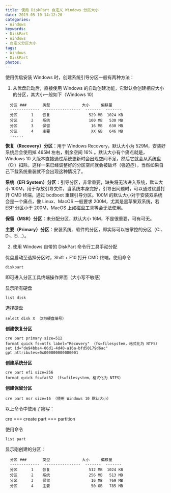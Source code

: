```yaml
---
title: 使用 DiskPart 自定义 Windows 分区大小
date: 2019-05-10 14:12:20
categories:
- Windows
keywords:
- DiskPart
- Windows
- 自定义分区大小
tags:
- Windows
- DiskPart
photos:
---
```


使用优启安装 Windows 时，创建系统引导分区一般有两种方法：

1. 从优盘启动后，直接使用 Windows 的自动创建功能，它默认会创建相应大小的分区，其大小一般如下（Windows 10）

```
  分区 ###       类型              大小     偏移量
  -------------  ----------------  -------  -------
  分区      1    恢复                 529 MB  1024 KB
  分区      2    系统                 100 MB   530 MB
  分区      3    保留                  16 MB   630 MB
  分区      4    主要                  XX GB   646 MB
  ......
```

**恢复（Recovery）分区**：用于 Windows Recovery，默认大小为 529M，安装好系统后会使用掉 465M 左右，剩余空间 16% 。默认大小有个痛点就是，Windows 10 大版本直接通过系统更新时会出现空间不足，然后它就会从系统盘（C:）扣除，这样一来已经调整好的分区空间就会被破坏（强迫症），当然如果自己下载系统重装就不会出现这种情况了。

**系统（EFI System）分区**：引导分区，非常重要，缺失将无法进入系统，默认大小 100M，用于存放引导文件，当系统本身完好，引导出问题时，可以通过优启打开 CMD 终端，通过 bcdboot 重建引导分区。100M 的默认大小对于安装双系统会是一个痛点，像 Linux、MacOS 一般要求 200M，尤其是黑苹果双系统，若 ESP 分区小于 200M，MacOS 上如磁盘工具等会无法使用。

**保留（MSR）分区**：未分配分区，默认大小 16M，不是很重要，可有可无。

**主要（Primary）分区**：安装系统、软件的分区，即实际可以被掌控的分区（C:、D:、E:...）。

2. 使用 Windows 自带的 DiskPart 命令行工具手动分配

优盘启动至选择分区时，Shift + F10 打开 CMD 终端，使用命令

```
diskpart
```
即可进入分区工具终端操作界面（大小写不敏感）

显示所有硬盘

```
list disk
```

选择硬盘

```
select disk X （X为硬盘编号）
```

**创建恢复分区**

```
cre part primary size=512
format quick fs=ntfs label="Recovery" （fs=filesystem，格式化为 NTFS）
set id="de94bba4-06d1-4d40-a16a-bfd50179d6ac"
gpt attributes=0x000000000000001
```

**创建系统分区**

```
cre part efi size=256
format quick fs=fat32 （fs=filesystem，格式化为 NTFS）
```

**创建保留分区**

```
cre part msr size=16 （使用 Windows 10 默认大小）
```

以上命令中使用了简写：

cre === create
part === partition

使用命令

```
list part
```
显示刚创建的分区：

```
  分区 ###       类型              大小     偏移量
  -------------  ----------------  -------  -------
  分区      1    恢复                 512 MB  1024 KB
  分区      2    系统                 256 MB   513 MB
  分区      3    保留                  16 MB   769 MB
  分区      4    主要                  50 GB   785 MB
```
